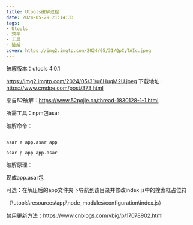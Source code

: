 ```yaml
---
title: Utools破解过程
date: 2024-05-29 21:14:33
tags: 
- Utools
- 效率
- 工具
- 破解
cover: https://img2.imgtp.com/2024/05/31/QpCyTAIc.jpeg
---
```

破解版本：utools 4.0.1
<!--more-->
https://img2.imgtp.com/2024/05/31/u6HuqM2U.jpeg
下载地址：https://www.cmdpe.com/post/373.html

来自52破解：https://www.52pojie.cn/thread-1830128-1-1.html

所需工具：npm包asar

破解命令：

```

asar e app.asar app

asar p app app.asar

```

破解原理：

现成app.asar包

可选：在解压后的app文件夹下导航到该目录并修改index.js中的搜索框占位符

（\utools\resources\app\node_modules\configuration\index.js）

禁用更新方法：https://www.cnblogs.com/vbig/p/17078902.html